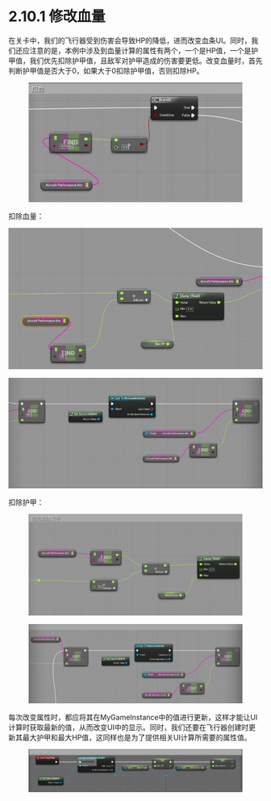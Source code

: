 # 2.10.1 修改血量

在关卡中，我们的飞行器受到伤害会导致HP的降低，进而改变血条UI。同时，我们还应注意的是，本例中涉及到血量计算的属性有两个，一个是HP值，一个是护甲值，我们优先扣除护甲值，且敌军对护甲造成的伤害要更低。改变血量时，首先判断护甲值是否大于0，如果大于0扣除护甲值，否则扣除HP。

<figure><img src="../../../.gitbook/assets/image (89).png" alt=""><figcaption></figcaption></figure>

扣除血量：

![](<../../../.gitbook/assets/image (77).png>)

![](<../../../.gitbook/assets/image (79).png>)

扣除护甲：

<figure><img src="../../../.gitbook/assets/image (81).png" alt=""><figcaption></figcaption></figure>

<figure><img src="../../../.gitbook/assets/image (133).png" alt=""><figcaption></figcaption></figure>

每次改变属性时，都应将其在MyGameInstance中的值进行更新，这样才能让UI计算时获取最新的值，从而改变UI中的显示。同时，我们还要在飞行器创建时更新其最大护甲和最大HP值，这同样也是为了提供相关UI计算所需要的属性值。

<figure><img src="../../../.gitbook/assets/image (119).png" alt=""><figcaption></figcaption></figure>
